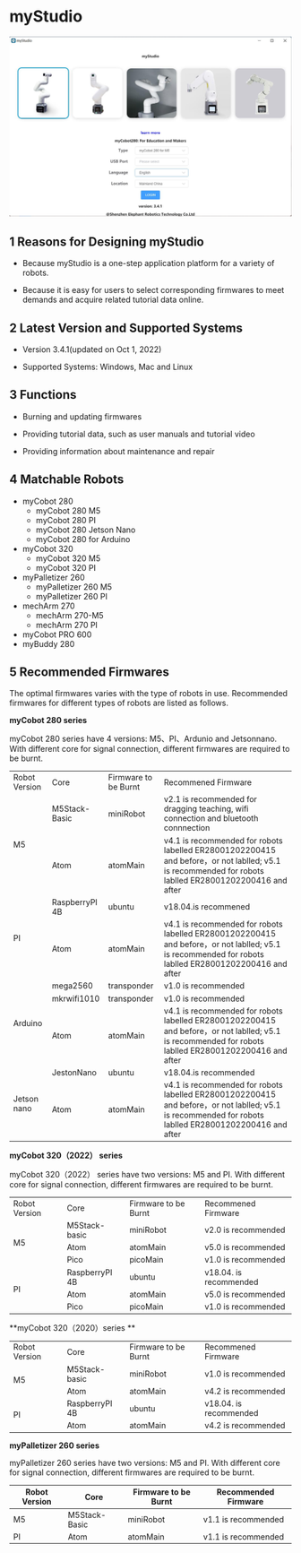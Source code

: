 # myStudio

![mystudio1](../../resourse/4-BasicApplication/4.1/mystudioview.jpg)



## 1 Reasons for Designing myStudio

-   Because myStudio is a one-step application platform for a variety of robots.

-   Because it is easy for users to select corresponding firmwares to meet demands and acquire related tutorial data online.

## 2 Latest Version and Supported Systems

-   Version 3.4.1(updated on Oct 1, 2022)

-   Supported Systems: Windows, Mac and Linux

## 3 Functions

-   Burning and updating firmwares

-   Providing tutorial data, such as user manuals and tutorial video

-   Providing information about maintenance and repair

## 4 Matchable Robots

- myCobot 280
  - myCobot 280 M5
  - myCobot 280 PI
  - myCobot 280 Jetson Nano
  - myCobot 280 for Arduino
- myCobot 320
  - myCobot 320 M5
  - myCobot 320 PI 
- myPalletizer 260
  - myPalletizer 260 M5
  - myPalletizer 260 PI 
- mechArm 270
  - mechArm 270-M5
  - mechArm 270 PI 
- myCobot PRO 600
- myBuddy 280

## 5 Recommended Firmwares 

The optimal firmwares varies with the type of robots in use. Recommended firmwares for different types of  robots are listed as follows.

**myCobot 280 series**

myCobot 280 series have 4 versions: M5、PI、Ardunio and Jetsonnano. With different core for signal connection, different firmwares are required to be burnt.

<table>
<tr>
	<td>Robot Version</td>
    <td>Core</td>
    <td>Firmware to be Burnt</td>
    <td>Recommened Firmware</td>
</tr>
<tr>
	<td rowspan='2'>M5</td>
    <td>M5Stack-Basic</td>
    <td>miniRobot</td>
    <td>v2.1 is recommended for dragging teaching, wifi connection and bluetooth connnection</td>
</tr>
<tr>
	<td>Atom</td>
    <td>atomMain</td>
    <td>v4.1 is recommended for robots labelled ER28001202200415 and before，or not lablled; v5.1 is recommended for robots lablled ER28001202200416 and after</td>
</tr>
<tr>
	<td rowspan='2'>PI</td>
    <td>RaspberryPI 4B</td>
    <td>ubuntu</td>
    <td>v18.04.is recommened</td>
</tr>
<tr>
	<td>Atom</td>
    <td>atomMain</td>
    <td>v4.1 is recommended for robots labelled ER28001202200415 and before，or not lablled; v5.1 is recommended for robots lablled ER28001202200416 and after</td>
</tr>
<tr>
	<td rowspan='3'>Arduino</td>
    <td>mega2560</td>
    <td>transponder</td>
    <td>v1.0 is recommended</td>
</tr>
<tr>
	<td>mkrwifi1010</td>
    <td>transponder</td>
    <td>v1.0 is recommended</td>
</tr>
<tr>
	<td>Atom</td>
    <td>atomMain</td>
    <td>v4.1 is recommended for robots labelled ER28001202200415 and before，or not lablled; v5.1 is recommended for robots lablled ER28001202200416 and after</td>
</tr>
<tr>
	<td rowspan='2'>Jetson nano</td>
    <td>JestonNano</td>
    <td>ubuntu</td>
    <td>v18.04.is recommended</td>
</tr>
<tr>
	<td>Atom</td>
    <td>atomMain</td>
    <td>v4.1 is recommended for robots labelled ER28001202200415 and before，or not lablled; v5.1 is recommended for robots lablled ER28001202200416 and after</td>
</tr>
</table>


**myCobot 320（2022） series**

myCobot 320（2022） series have two versions: M5 and PI. With different core for signal connection, different firmwares are required to be burnt.

<table>
<tr>
	<td>Robot Version</td>
    <td>Core</td>
    <td>Firmware to be Burnt</td>
    <td>Recommened Firmware</td>
</tr>
<tr>
	<td rowspan='3'>M5</td>
    <td>M5Stack-basic</td>
    <td>miniRobot</td>
    <td>v2.0 is recommended</td>
</tr>
<tr>
	<td>Atom</td>
    <td>atomMain</td>
    <td>v5.0 is recommended</td>
</tr>
<tr>
	<td>Pico</td>
    <td>picoMain</td>
    <td>v1.0 is recommended</td>
</tr>
<tr>
	<td rowspan='3'>PI</td>
    <td>RaspberryPI 4B</td>
    <td>ubuntu</td>
    <td>v18.04. is recommended</td>
</tr>
<tr>
	<td>Atom</td>
    <td>atomMain</td>
    <td>v5.0 is recommended</td>
</tr>
<tr>
	<td>Pico</td>
    <td>picoMain</td>
    <td>v1.0 is recommended</td>
</tr>
</table>
**myCobot 320（2020）series **

<table>
<tr>
	<td>Robot Version</td>
    <td>Core</td>
    <td>Firmware to be Burnt</td>
    <td>Recommened Firmware</td>
</tr>
<tr>
	<td rowspan='2'>M5</td>
    <td>M5Stack-basic</td>
    <td>miniRobot</td>
    <td>v1.0 is recommended</td>
</tr>
<tr>
	<td>Atom</td>
    <td>atomMain</td>
    <td>v4.2 is recommended</td>
</tr>
<tr>
	<td rowspan='2'>PI</td>
    <td>RaspberryPI 4B</td>
    <td>ubuntu</td>
    <td>v18.04. is recommended</td>
</tr>
<tr>
	<td>Atom</td>
    <td>atomMain</td>
    <td>v4.2 is recommended</td>
</tr>
</table>

**myPalletizer 260 series**

myPalletizer 260 series have two versions: M5 and PI. With different core for signal connection, different firmwares are required to be burnt.

| Robot Version | Core          | Firmware to be Burnt | Recommended Firmware |
| ------------- | ------------- | -------------------- | -------------------- |
| M5            | M5Stack-Basic | miniRobot            | v1.1 is recommended  |
| PI            | Atom          | atomMain             | v1.1 is recommended  |



